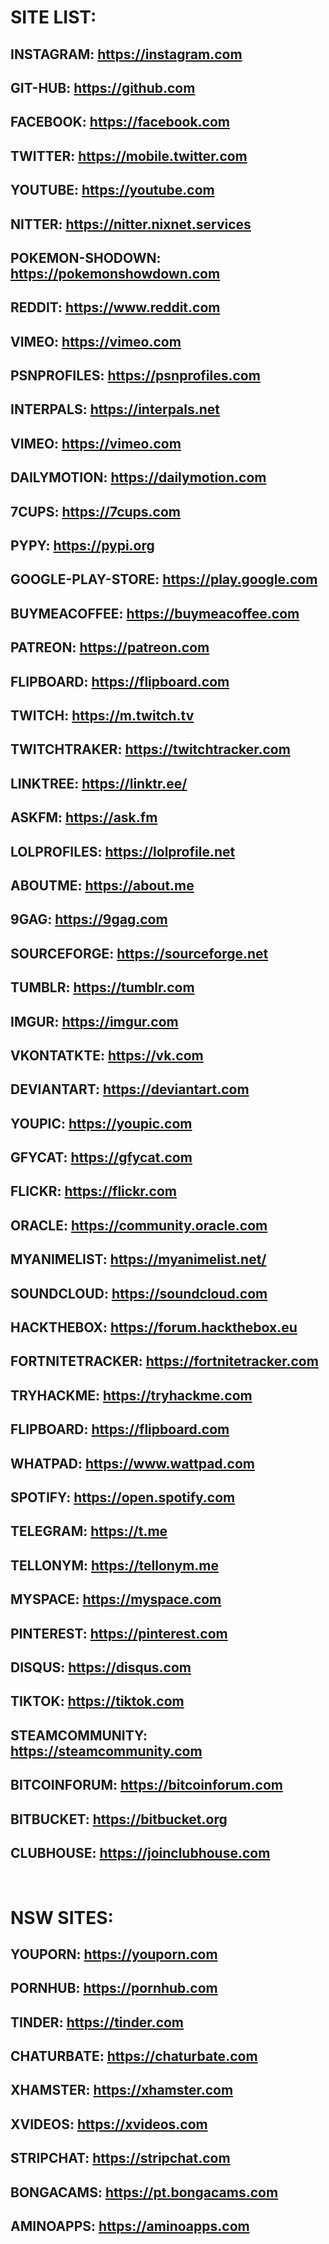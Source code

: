 # SITE LIST:
## INSTAGRAM: https://instagram.com
## GIT-HUB: https://github.com
## FACEBOOK: https://facebook.com
## TWITTER: https://mobile.twitter.com
## YOUTUBE: https://youtube.com
## NITTER: https://nitter.nixnet.services
## POKEMON-SHODOWN: https://pokemonshowdown.com
## REDDIT: https://www.reddit.com
## VIMEO: https://vimeo.com
## PSNPROFILES: https://psnprofiles.com
## INTERPALS: https://interpals.net
## VIMEO: https://vimeo.com
## DAILYMOTION: https://dailymotion.com
## 7CUPS: https://7cups.com
## PYPY: https://pypi.org
## GOOGLE-PLAY-STORE: https://play.google.com
## BUYMEACOFFEE: https://buymeacoffee.com
## PATREON: https://patreon.com
## FLIPBOARD: https://flipboard.com
## TWITCH: https://m.twitch.tv
## TWITCHTRAKER: https://twitchtracker.com
## LINKTREE: https://linktr.ee/
## ASKFM: https://ask.fm
## LOLPROFILES: https://lolprofile.net
## ABOUTME: https://about.me
## 9GAG: https://9gag.com
## SOURCEFORGE: https://sourceforge.net
## TUMBLR: https://tumblr.com
## IMGUR: https://imgur.com
## VKONTATKTE: https://vk.com
## DEVIANTART: https://deviantart.com
## YOUPIC: https://youpic.com
## GFYCAT: https://gfycat.com
## FLICKR: https://flickr.com
## ORACLE: https://community.oracle.com
## MYANIMELIST: https://myanimelist.net/
## SOUNDCLOUD: https://soundcloud.com
## HACKTHEBOX: https://forum.hackthebox.eu
## FORTNITETRACKER: https://fortnitetracker.com
## TRYHACKME: https://tryhackme.com
## FLIPBOARD: https://flipboard.com
## WHATPAD: https://www.wattpad.com
## SPOTIFY: https://open.spotify.com
## TELEGRAM: https://t.me
## TELLONYM: https://tellonym.me
## MYSPACE: https://myspace.com
## PINTEREST: https://pinterest.com
## DISQUS: https://disqus.com
## TIKTOK: https://tiktok.com
## STEAMCOMMUNITY: https://steamcommunity.com
## BITCOINFORUM: https://bitcoinforum.com
## BITBUCKET: https://bitbucket.org
## CLUBHOUSE: https://joinclubhouse.com

<br>

# NSW SITES:
## YOUPORN: https://youporn.com
## PORNHUB: https://pornhub.com
## TINDER: https://tinder.com
## CHATURBATE: https://chaturbate.com
## XHAMSTER: https://xhamster.com
## XVIDEOS: https://xvideos.com
## STRIPCHAT: https://stripchat.com
## BONGACAMS: https://pt.bongacams.com
## AMINOAPPS: https://aminoapps.com
